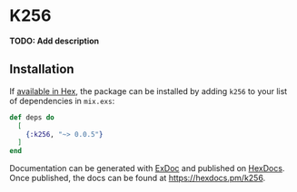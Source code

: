 # K256

**TODO: Add description**

## Installation

If [available in Hex](https://hex.pm/docs/publish), the package can be installed
by adding `k256` to your list of dependencies in `mix.exs`:

```elixir
def deps do
  [
    {:k256, "~> 0.0.5"}
  ]
end
```

Documentation can be generated with [ExDoc](https://github.com/elixir-lang/ex_doc)
and published on [HexDocs](https://hexdocs.pm). Once published, the docs can
be found at <https://hexdocs.pm/k256>.

